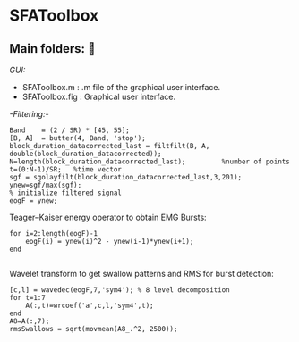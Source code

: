 # SFAToolbox

## Main folders: :file_folder: 

*GUI:*
* SFAToolbox.m :  .m file of the graphical user interface.
* SFAToolbox.fig : Graphical user interface.

*-Filtering:-* 

```
Band    = (2 / SR) * [45, 55];
[B, A]  = butter(4, Band, 'stop');
block_duration_datacorrected_last = filtfilt(B, A, double(block_duration_datacorrected));
N=length(block_duration_datacorrected_last);         %number of points
t=(0:N-1)/SR;   %time vector
sgf = sgolayfilt(block_duration_datacorrected_last,3,201);
ynew=sgf/max(sgf); 
% initialize filtered signal
eogF = ynew;
```

Teager–Kaiser energy operator to obtain EMG Bursts:
```
for i=2:length(eogF)-1
    eogF(i) = ynew(i)^2 - ynew(i-1)*ynew(i+1);
end   
    
```

Wavelet transform to get swallow patterns and RMS for burst detection:
```
[c,l] = wavedec(eogF,7,'sym4'); % 8 level decomposition  
for t=1:7
    A(:,t)=wrcoef('a',c,l,'sym4',t);
end
A8=A(:,7);
rmsSwallows = sqrt(movmean(A8_.^2, 2500));
```
